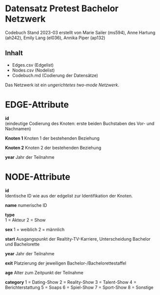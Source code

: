 # Datensatz Pretest Bachelor Netzwerk #
Codebuch Stand 2023-03
erstellt von Marie Sailer (ms594), Anne Hartung (ah242), Emily Lang (el036), Annika Piper (ap132)

## Inhalt
- Edges.csv (Edgelist)
- Nodes.csv (Nodelist)
- Codebuch.md (Codierung der Datensätze)

Das Netzwerk ist ein *ungerichtetes two-mode Netzwerk*. 

# EDGE-Attribute #

**id**  
(eindeutige Codierung des Knoten: erste beiden Buchstaben des Vor- und Nachnamen)   

**Knoten 1**
Knoten 1 der bestehenden Beziehung

**Knoten 2**
Knoten 2 der bestehenden Beziehung

**year**
Jahr der Teilnahme

# NODE-Attribute  

**id**  
Identische ID wie aus der edgelist zur Identifikation der Knoten. 

**name**
numerische ID

**type**  
1 = Akteur
2 = Show

**sex**
1 = weiblich
2 = männlich

**start**
Ausgangspunkt der Realtity-TV-Karriere, Unterscheidung Bachelor und Bachelorette

**year**
Jahr der Teilnahme

**exit**
Platzierung der jeweiligen Bachelor-/Bachelorettestaffel 

**age**
Alter zum Zeitpunkt der Teilnahme 

**category**
1 = Dating-Show 
2 = Reality-Show 
3 = Talent-Show 
4 = Berichterstattung 
5 = Soaps 
6 = Spiel-Show 
7 = Sport-Show 
8 = Sonstige
